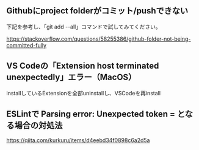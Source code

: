 ## Githubにproject folderがコミット/pushできない
下記を参考し、「git add --all」コマンドで試してみてください。

https://stackoverflow.com/questions/58255386/github-folder-not-being-committed-fully

## VS Codeの「Extension host terminated unexpectedly」エラー（MacOS）

installしているExtensionを全部uninstallし、VSCodeを再install

## ESLintで Parsing error: Unexpected token = となる場合の対処法

https://qiita.com/kurkuru/items/d4eebd34f0898c6a2d5a
